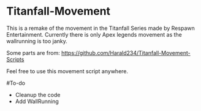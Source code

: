 # Titanfall-Movement

This is a remake of the movement in the Titanfall Series made by Respawn Entertainment. Currently there is only Apex legends movement as the wallrunning is too janky.

Some parts are from:
https://github.com/Harald234/Titanfall-Movement-Scripts

Feel free to use this movement script anywhere.


#To-do
- Cleanup the code
- Add WallRunning

